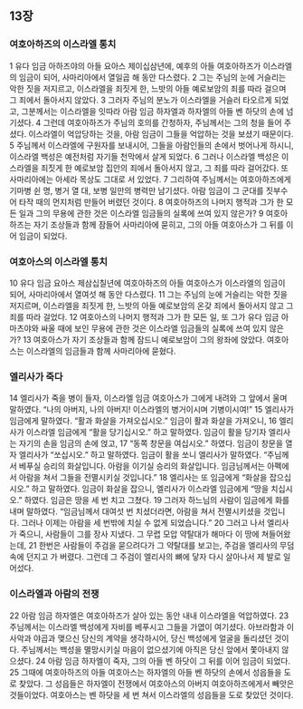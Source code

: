 ## 13장
### 여호아하즈의 이스라엘 통치
1 유다 임금 아하즈야의 아들 요아스 제이십삼년에, 예후의 아들 여호아하즈가 이스라엘의 임금이 되어, 사마리아에서 열일곱 해 동안 다스렸다.
2 그는 주님의 눈에 거슬리는 악한 짓을 저지르고, 이스라엘을 죄짓게 한, 느밧의 아들 예로보암의 죄를 따라 걸으며 그 죄에서 돌아서지 않았다.
3 그러자 주님의 분노가 이스라엘을 거슬러 타오르게 되었고, 그분께서는 이스라엘을 잇따라 아람 임금 하자엘과 하자엘의 아들 벤 하닷의 손에 넘기셨다.
4 그런데 여호아하즈가 주님의 호의를 간청하자, 주님께서는 그의 청을 들어 주셨다. 이스라엘이 억압당하는 것을, 아람 임금이 그들을 억압하는 것을 보셨기 때문이다.
5 주님께서 이스라엘에 구원자를 보내시어, 그들을 아람인들의 손에서 벗어나게 하시니, 이스라엘 백성은 예전처럼 자기들 천막에서 살게 되었다.
6 그러나 이스라엘 백성은 이스라엘을 죄짓게 한 예로보암 집안의 죄에서 돌아서지 않고, 그 죄를 따라 걸어갔다. 또 사마리아에는 아세라 목상도 그대로 서 있었다.
7 그리하여 주님께서는 여호아하즈에게 기마병 쉰 명, 병거 열 대, 보병 일만의 병력만 남기셨다. 아람 임금이 그 군대를 짓부수어 타작 때의 먼지처럼 만들어 버렸던 것이다.
8 여호아하즈의 나머지 행적과 그가 한 모든 일과 그의 무용에 관한 것은 이스라엘 임금들의 실록에 쓰여 있지 않은가?
9 여호아하즈는 자기 조상들과 함께 잠들어 사마리아에 묻히고, 그의 아들 여호아스가 그 뒤를 이어 임금이 되었다.
### 여호아스의 이스라엘 통치
10 유다 임금 요아스 제삼십칠년에 여호아하즈의 아들 여호아스가 이스라엘의 임금이 되어, 사마리아에서 열여섯 해 동안 다스렸다.
11 그는 주님의 눈에 거슬리는 악한 짓을 저지르며, 이스라엘을 죄짓게 한, 느밧의 아들 예로보암의 온갖 죄에서 돌아서지 않고 그 죄를 따라 걸었다.
12 여호아스의 나머지 행적과 그가 한 모든 일, 또 그가 유다 임금 아마츠야와 싸울 때에 보인 무용에 관한 것은 이스라엘 임금들의 실록에 쓰여 있지 않은가?
13 여호아스가 자기 조상들과 함께 잠드니 예로보암이 그의 왕좌에 앉았다. 여호아스는 이스라엘의 임금들과 함께 사마리아에 묻혔다.
### 엘리사가 죽다
14 엘리사가 죽을 병이 들자, 이스라엘 임금 여호아스가 그에게 내려와 그 앞에서 울며 말하였다. “나의 아버지, 나의 아버지! 이스라엘의 병거이시며 기병이시여!”
15 엘리사가 임금에게 말하였다. “활과 화살을 가져오십시오.” 임금이 활과 화살을 가져오니,
16 엘리사가 이스라엘 임금에게 “활을 당기십시오.” 하고 말하였다. 임금이 활을 당기자 엘리사는 자기의 손을 임금의 손에 얹고,
17 “동쪽 창문을 여십시오.” 하였다. 임금이 창문을 열자 엘리사가 “쏘십시오.” 하고 말하였다. 임금이 활을 쏘니 엘리사가 말하였다. “주님께서 베푸실 승리의 화살입니다. 아람을 이기실 승리의 화살입니다. 임금님께서는 아펙에서 아람을 쳐서 그들을 전멸시키실 것입니다.”
18 엘리사는 또 임금에게 “화살을 잡으십시오.” 하고 말하였다. 임금이 화살을 잡으니, 엘리사가 이스라엘 임금에게 “땅을 치십시오.” 하였다. 임금은 땅을 세 번 치고 그쳤다.
19 그러자 하느님의 사람이 임금에게 화를 내며 말하였다. “임금님께서 대여섯 번 치셨더라면, 아람을 쳐서 전멸시키셨을 것입니다. 그러나 이제는 아람을 세 번밖에 치실 수 없게 되었습니다.”
20 그러고 나서 엘리사가 죽으니, 사람들이 그를 장사 지냈다. 그 무렵 모압 약탈대가 해마다 이 땅에 쳐들어왔는데,
21 한번은 사람들이 주검을 묻으려다가 그 약탈대를 보고는, 주검을 엘리사의 무덤 속에 던지고 가 버렸다. 그런데 그 주검이 엘리사의 뼈에 닿자 다시 살아나서 제 발로 일어섰다.
### 이스라엘과 아람의 전쟁
22 아람 임금 하자엘은 여호아하즈가 살아 있는 동안 내내 이스라엘을 억압하였다.
23 주님께서는 이스라엘 백성에게 자비를 베푸시고 그들을 가엾이 여기셨다. 아브라함과 이사악과 야곱과 맺으신 당신의 계약을 생각하시어, 당신 백성에게 얼굴을 돌리셨던 것이다. 주님께서는 백성을 멸망시키실 마음이 없으셨기에 아직은 당신 앞에서 쫓아내지 않으셨다.
24 아람 임금 하자엘이 죽자, 그의 아들 벤 하닷이 그 뒤를 이어 임금이 되었다.
25 그때에 여호아하즈의 아들 여호아스는 하자엘의 아들 벤 하닷의 손에서 성읍들을 도로 찾았다. 그 성읍들은 하자엘이 전쟁에서 여호아스의 아버지 여호아하즈에게서 빼앗은 것들이었다. 여호아스는 벤 하닷을 세 번 쳐서 이스라엘의 성읍들을 도로 찾았던 것이다.
